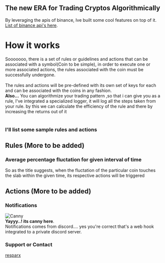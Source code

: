 ## The new ERA for Trading Cryptos Algorithmically

By leveraging the apis of binance, Ive built some cool features on top of it. [List of binance api's here](https://binance-docs.github.io/apidocs/spot/en/#change-log).


# How it works  
Sooooooo, there is a set of rules or guidelines and actions that can be associated with a symbol(Coin to be simple), in order to execute one or more associated actions, the rules associated with the coin must be successfully undergone.  
<br/>
The rules and actions will be pre-defined with its own set of keys for each and can be associated with the coins in any fashion.  
**Also...**
You can algorithmize your trading pattern ,so that i can give you as a rule, I've integrated a specialized logger, it will log all the steps taken from your rule.
by this we can calculate the efficiency of the rule and there by increasing the returns out of it  
<br/>
### **I'll list some sample rules and actions**  
## Rules (More to be added)  
### Average percentage fluctation for given interval of time  
So as the title suggests, when the fluctation of the particular coin touches the slab within the given time, its respective actions will be triggered  

## Actions (More to be added)  
### Notifications  
![Canny](https://cdn4.iconfinder.com/data/icons/logos-and-brands/512/91_Discord_logo_logos-512.png)  
**Yayyy..! its canny here**.  
Notifications comes from discord.... yes you're correct that's a web hook integrated to a private discord server. 

### Support or Contact  
[resparx](mailto:ramprash.rspx@gmail.com)
